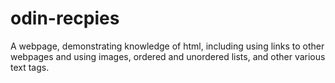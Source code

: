 # odin-recpies
A webpage, demonstrating knowledge of html, including using links to other webpages and using images, ordered and unordered lists, and other various text tags.
